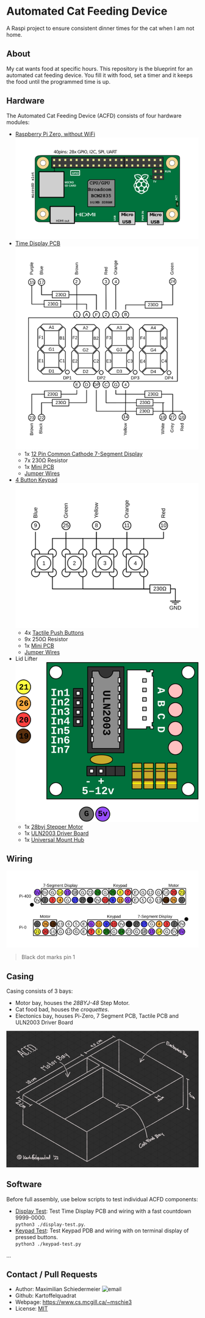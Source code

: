 # Automated Cat Feeding Device

A Raspi project to ensure consistent dinner times for the cat when I am not home.

## About

My cat wants food at specific hours. This repository is the blueprint for an automated cat feeding device. You fill it with food, set a timer and it keeps the food until the programmed time is up.

## Hardware

The Automated Cat Feeding Device (ACFD) consists of four hardware modules:

 * [Raspberry Pi Zero, without WiFi](https://www.buyapi.ca/product/raspberry-pi-zero-w/)  
![zero](figures/pizero.svg)
 * [Time Display PCB](timer)  
![timepcb](figures/7seg.svg)
   * 1x [12 Pin Common Cathode 7-Segment Display](https://www.amazon.ca/DOLITY-Segement-Displays-Common-Cathode/dp/B07GVKQWDX)
   * 7x 230Ω Resistor
   * 1x [Mini PCB](https://www.amazon.ca/Gikfun-Solder-able-Breadboard-Arduino-Electronic/dp/B077938SQF)
   * [Jumper Wires](https://www.amazon.ca/Elegoo-120pcs-Multicolored-Breadboard-arduino/dp/B01EV70C78)
 * [4 Button Keypad](keypad)  
![keypcb](figures/keypad.svg)
   * 4x [Tactile Push Buttons](https://www.amazon.ca/Ocr-10Value-Tactile-Momentary-Assortment/dp/B01NAJEVE3)
   * 9x 250Ω Resistor
   * 1x [Mini PCB](https://www.amazon.ca/Gikfun-Solder-able-Breadboard-Arduino-Electronic/dp/B077938SQF)
   * [Jumper Wires](https://www.amazon.ca/Elegoo-120pcs-Multicolored-Breadboard-arduino/dp/B01EV70C78)
 * Lid Lifter  
![uln](figures/ULN2003.svg)
   * 1x [28byj Stepper Motor](https://www.amazon.ca/Titri-28BYJ-48-Stepper-Motor-5V/dp/B07PS2MJCX)
   * 1x [ULN2003 Driver Board](https://www.amazon.ca/ULN2003-Controller-Stepping-Electric-Control/dp/B07P5C2KWX)
   * 1x [Universal Mount Hub](https://www.amazon.ca/Coupling-Connector-Coupler-Accessory-Fittings/dp/B08334MFVT)

## Wiring

![pins](figures/pins.svg)

 > Black dot marks pin 1

## Casing

Casing consists of 3 bays:

 * Motor bay, houses the *28BYJ-48* Step Motor.
 * Cat food bad, houses the *croquettes*.
 * Electonics bay, houses Pi-Zero, 7 Segment PCB, Tactile PCB and ULN2003 Driver Board

![casing](figures/acfd-casing.jpg)

## Software 

Before full assembly, use below scripts to test individual ACFD components:

 * [Display Test](modtest/display-test.py): Test Time Display PCB and wiring with a fast countdown 9999-0000.  
```python3 ./display-test.py```.
 * [Keypad Test](modtest/keypad-test.py): Test Keypad PDB and wiring with on terminal display of pressed buttons.  
```python3 ./keypad-test.py```

...

## Contact / Pull Requests

 * Author: Maximilian Schiedermeier ![email](email.png)
 * Github: Kartoffelquadrat
 * Webpage: https://www.cs.mcgill.ca/~mschie3
 * License: [MIT](https://opensource.org/licenses/MIT)

